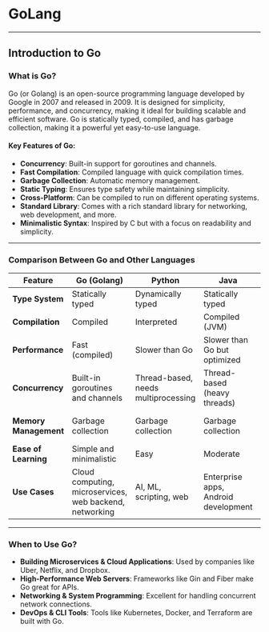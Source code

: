 # GoLang
---

## **Introduction to Go**
### **What is Go?**  
Go (or Golang) is an open-source programming language developed by Google in 2007 and released in 2009. It is designed for simplicity, performance, and concurrency, making it ideal for building scalable and efficient software. Go is statically typed, compiled, and has garbage collection, making it a powerful yet easy-to-use language.  

#### **Key Features of Go:**
- **Concurrency**: Built-in support for goroutines and channels.
- **Fast Compilation**: Compiled language with quick compilation times.
- **Garbage Collection**: Automatic memory management.
- **Static Typing**: Ensures type safety while maintaining simplicity.
- **Cross-Platform**: Can be compiled to run on different operating systems.
- **Standard Library**: Comes with a rich standard library for networking, web development, and more.
- **Minimalistic Syntax**: Inspired by C but with a focus on readability and simplicity.

---

### **Comparison Between Go and Other Languages**
| Feature         | Go (Golang) | Python | Java | C++ | JavaScript |
|---------------|------------|--------|------|-----|------------|
| **Type System** | Statically typed | Dynamically typed | Statically typed | Statically typed | Dynamically typed |
| **Compilation** | Compiled | Interpreted | Compiled (JVM) | Compiled | Interpreted |
| **Performance** | Fast (compiled) | Slower than Go | Slower than Go but optimized | Very fast | Slower (runtime execution) |
| **Concurrency** | Built-in goroutines and channels | Thread-based, needs multiprocessing | Thread-based (heavy threads) | Thread-based | Asynchronous (Event Loop) |
| **Memory Management** | Garbage collection | Garbage collection | Garbage collection | Manual or smart pointers | Garbage collection |
| **Ease of Learning** | Simple and minimalistic | Easy | Moderate | Complex | Easy |
| **Use Cases** | Cloud computing, microservices, web backend, networking | AI, ML, scripting, web | Enterprise apps, Android development | System programming, game development | Web development, front-end |

---

### **When to Use Go?**
- **Building Microservices & Cloud Applications**: Used by companies like Uber, Netflix, and Dropbox.
- **High-Performance Web Servers**: Frameworks like Gin and Fiber make Go great for APIs.
- **Networking & System Programming**: Excellent for handling concurrent network connections.
- **DevOps & CLI Tools**: Tools like Kubernetes, Docker, and Terraform are built with Go.
